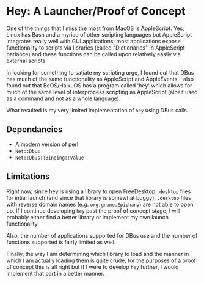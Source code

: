 Hey: A Launcher/Proof of Concept
================================

One of the things that I miss the most from MacOS is AppleScript.  Yes, Linux has Bash and a myriad of
other scripting languages but AppleScript integrates really well with GUI applications; most applications
expose functionality to scripts via libraries (called "Dictionaries" in AppleScript parlance) and these
functions can be called upon relatively easily via external scripts.  

In looking for something to satiate my scripting urge, I found out that DBus has much of the same functionality
as AppleScript and AppleEvents.  I also found out that BeOS/HaikuOS has a program called 'hey' which allows for 
much of the same level of interprocess scripting as AppleScript (albeit used as a command and not as a whole
language).  

What resulted is my very limited implementation of `hey` using DBus calls.  

Dependancies
------------
+ A modern version of perl
+ `Net::Dbus`
+ `Net::Dbus::Binding::Value`

Limitations
-----------

Right now, since hey is using a library to open FreeDesktop `.desktop` files for intial launch (and since
that library is somewhat buggy), `.desktop` files with reverse domain names (e.g. `org.gnome.Epiphany`) are
not able to open up.  If I continue developing `hey` past the proof of concept stage, I will probably either
find a better library or implement my own launch functionality.

Also, the number of applications supported for DBus use and the number of functions supported is fairly limited
as well.

Finally, the way I am determining which library to load and the manner in which I am actually loading them is
quite crude; for the purposes of a proof of concept this is all right but if I were to develop `hey` further,
I would implement that part in a better manner.
